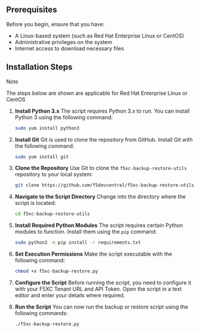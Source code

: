 ## Prerequisites

Before you begin, ensure that you have:

- A Linux-based system (such as Red Hat Enterprise Linux or CentOS)
- Administrative privileges on the system
- Internet access to download necessary files

## Installation Steps

> [!NOTE]
> The steps below are shown are applicable for Red Hat Enterprise Linux or CentOS

1. **Install Python 3.x**
   The script requires Python 3.x to run. You can install Python 3 using the following command:

   ```bash
   sudo yum install python3
   ```

2. **Install Git**
   Git is used to clone the repository from GitHub. Install Git with the following command:

   ```bash
   sudo yum install git
   ```

3. **Clone the Repository**
   Use Git to clone the `f5xc-backup-restore-utils` repository to your local system:

   ```bash
   git clone https://github.com/f5devcentral/f5xc-backup-restore-utils.git
   ```

4. **Navigate to the Script Directory**
   Change into the directory where the script is located:

   ```bash
   cd f5xc-backup-restore-utils
   ```

5. **Install Required Python Modules**
   The script requires certain Python modules to function. Install them using the `pip` command:

   ```bash
   sudo python3 -m pip install -r requirements.txt
   ```

6. **Set Execution Permissions**
   Make the script executable with the following command:

   ```bash
   chmod +x f5xc-backup-restore.py
   ```

7. **Configure the Script**
   Before running the script, you need to configure it with your F5XC Tenant URL and API Token. Open the script in a text editor and enter your details where required.

8. **Run the Script**
   You can now run the backup or restore script using the following commands:

   ```bash
   ./f5xc-backup-restore.py
   ```
